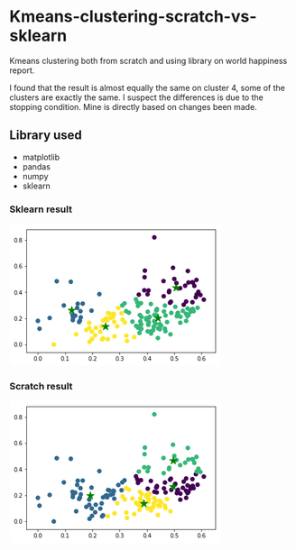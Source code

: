 # Kmeans-clustering-scratch-vs-sklearn
Kmeans clustering both from scratch and using library on world happiness report.

I found that the result is almost equally the same on cluster 4, some of the clusters are exactly the same. I suspect the differences is due to the stopping condition. Mine is directly based on changes been made.

## Library used ##

* matplotlib
* pandas
* numpy
* sklearn

### Sklearn result ###

![](https://github.com/ammarsyatbi/Kmeans-clustering-scratch-vs-sklearn/blob/master/lib.png)

### Scratch result ###

![](https://github.com/ammarsyatbi/Kmeans-clustering-scratch-vs-sklearn/blob/master/scratch.png)
